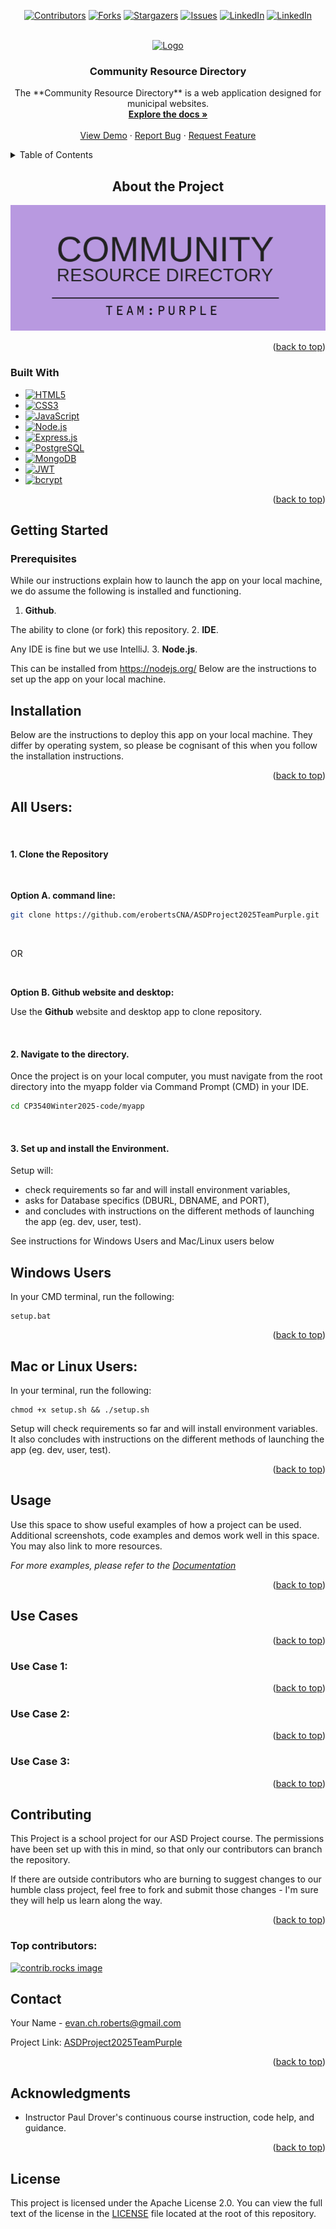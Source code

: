 <!-- Improved compatibility of back to top link: See: https://github.com/othneildrew/Best-README-Template/pull/73 -->
<a id="readme-top"></a>
<!--
*** Thanks for checking out the Best-README-Template. If you have a suggestion
*** that would make this better, please fork the repo and create a pull request
*** or simply open an issue with the tag "enhancement".
*** Don't forget to give the project a star!
*** Thanks again! Now go create something AMAZING! :D
-->



<!-- PROJECT SHIELDS -->
<!--
*** I'm using markdown "reference style" links for readability.
*** Reference links are enclosed in brackets [ ] instead of parentheses ( ).
*** See the bottom of this document for the declaration of the reference variables
*** for contributors-url, forks-url, etc. This is an optional, concise syntax you may use.
*** https://www.markdownguide.org/basic-syntax/#reference-style-links
-->

<div style="text-align: center;">

  [![Contributors][contributors-shield]][contributors-url]
  [![Forks][forks-shield]][forks-url]
  [![Stargazers][stars-shield]][stars-url]
  [![Issues][issues-shield]][issues-url]
  [![LinkedIn](https://img.shields.io/badge/Evan-LinkedIn-0077B5?style=for-the-badge&logo=linkedin&logoColor=white)](https://www.linkedin.com/in/evan-roberts-940656181/)
  [![LinkedIn](https://img.shields.io/badge/Nick-LinkedIn-0077B5?style=for-the-badge&logo=linkedin&logoColor=white)](https://www.linkedin.com/in/nick-wall-7a9a23211)
  <!-- [![LinkedIn](https://img.shields.io/badge/Ral-LinkedIn-0077B5?style=for-the-badge&logo=linkedin&logoColor=white)](https://www.linkedin.com/in/evan-profile)
  [![LinkedIn](https://img.shields.io/badge/Marcus-LinkedIn-0077B5?style=for-the-badge&logo=linkedin&logoColor=white)](https://www.linkedin.com/in/evan-profile) -->

</div>

<!-- [![LinkedIn][linkedin-shield]][linkedin-url] -->
<!-- [![LinkedIn][linkedin-shield]][linkedin-url] -->
<!-- [![LinkedIn][linkedin-shield]][linkedin-url] -->
<!-- [![project_license][license-shield]][license-url] -->



<!-- PROJECT LOGO -->
<br />
<div align="center">
  <a href="https://github.com/erobertsCNA/ASDProject2025TeamPurple">
    <img src="images/logo.avif" alt="Logo" width="80" height="80">
  </a>

<h3 align="center">Community Resource Directory</h3>

  <p align="center">
    The **Community Resource Directory** is a web application designed for municipal websites.
    <br />
    <a href="https://github.com/erobertsCNA/ASDProject2025TeamPurple/tree/main/CP3540Winter2025-code/myapp"><strong>Explore the docs »</strong></a>
    <br />
    <br />
    <a href="https://github.com/erobertsCNA/ASDProject2025TeamPurple">View Demo</a>
    &middot;
    <a href="https://github.com/erobertsCNA/ASDProject2025TeamPurple/issues/new?labels=bug&template=bug-report---.md">Report Bug</a>
    &middot;
    <a href="https://github.com/erobertsCNA/ASDProject2025TeamPurple/issues/new?labels=enhancement&template=feature-request---.md">Request Feature</a>
  </p>
</div>



<!-- TABLE OF CONTENTS -->
<details>
  <summary>Table of Contents</summary>
  <ol>
    <li>
      <a href="#about-the-project">About The Project</a>
      <ul>
        <li><a href="#built-with">Built With</a></li>
      </ul>
    </li>
    <li>
      <a href="#getting-started">Getting Started</a>
      <ul>
        <li><a href="#prerequisites">Prerequisites</a></li>
      </ul>
      <li><a href="#installation">Installation</a></li>
      <ul>
        <li><a href="#all-users">All Users</a></li>
        <ul>
        <li><a href="#windows-users">Windows Users</a></li>
        <li><a href="#mac-or-linux-users">Mac or Linux Users</a></li>
        </ul>
      </ul>
    <li><a href="#usage">Usage</a></li>
    <li><a href="#use-cases">Use Cases</a></li>
      <ul>
        <li><a href="#use-case-1">Use Case 1</a></li>
        <li><a href="#use-case-2">Use Case 2</a></li>
        <li><a href="#use-case-3">Use Case 3</a></li>
      </ul>
    <li><a href="#contributing">Contributing</a></li>
    <li><a href="#contact">Contact</a></li>
    <li><a href="#acknowledgments">Acknowledgments</a></li>
    <li><a href="#license">License</a></li>
  </ol>
</details>




<!-- ABOUT THE PROJECT -->
<div align="center">

## About the Project

[![Product Name Screen Shot][product-screenshot]](https://example.com)
</div>

<p align="right">(<a href="#readme-top">back to top</a>)</p>


### Built With


* [![HTML5][HTML5-badge]][HTML5-url]
* [![CSS3][CSS3-badge]][CSS3-url]
* [![JavaScript][JavaScript-badge]][JavaScript-url]
* [![Node.js][Node.js-badge]][Node.js-url]
* [![Express.js][Express.js-badge]][Express.js-url]
* [![PostgreSQL][PostgreSQL-badge]][PostgreSQL-url]
* [![MongoDB][MongoDB-badge]][MongoDB-url]
* [![JWT][JWT-badge]][JWT-url]
* [![bcrypt][bcrypt-badge]][bcrypt-url]

<p align="right">(<a href="#readme-top">back to top</a>)</p>


<!-- TTD replace proper installation instructions from design document -->
<!-- GETTING STARTED -->
## Getting Started

### Prerequisites
While our instructions explain how to launch the app on your local machine, we do assume the following is installed and functioning.
1. **Github**. 

The ability to clone (or fork) this repository.
2. **IDE**. 

Any IDE is fine but we use IntelliJ.
3. **Node.js**. 

This can be installed from https://nodejs.org/
Below are the instructions to set up the app on your local machine.

## Installation

Below are the instructions to deploy this app on your local machine. They differ by operating system,
so please be cognisant of this when you follow the installation instructions.

<p align="right">(<a href="#readme-top">back to top</a>)</p>

## All Users:

<br>

#### 1. Clone the Repository

<br>

**Option A. command line:**

   ```bash
   git clone https://github.com/erobertsCNA/ASDProject2025TeamPurple.git
   ```

<br>

OR

<br>

**Option B. Github website and desktop:**

Use the **Github** website and desktop app to clone repository.

<br>

#### 2. Navigate to the directory.

Once the project is on your local computer, you must navigate from the root directory into the myapp folder via Command Prompt (CMD) in your IDE.
   ```sh
   cd CP3540Winter2025-code/myapp
   ```
<br>

#### 3. Set up and install the Environment.

Setup will:

- check requirements so far and will install environment variables,
- asks for Database specifics (DBURL, DBNAME, and PORT),
- and concludes with instructions on the different methods of launching the app (eg. dev, user, test).

See instructions for Windows Users and Mac/Linux users below

## Windows Users
In your CMD terminal, run the following:
   ```
   setup.bat
   ```

<p align="right">(<a href="#readme-top">back to top</a>)</p>

## Mac or Linux Users:

In your terminal, run the following:

   ```
   chmod +x setup.sh && ./setup.sh

   ```


Setup will check requirements so far and will install environment variables. It also concludes with instructions
on the different methods of launching the app (eg. dev, user, test).

<p align="right">(<a href="#readme-top">back to top</a>)</p>


<!-- TTD Fill in when examples exist -->
## Usage

Use this space to show useful examples of how a project can be used. Additional screenshots, code examples and demos work well in this space. You may also link to more resources.

_For more examples, please refer to the [Documentation](https://example.com)_


<p align="right">(<a href="#readme-top">back to top</a>)</p>

<!-- TTD  Use case and images-->
## Use Cases
<!-- Use the below link to fill in Use cases with images. -->
<!-- ![Use Case Diagram](https://raw.githubusercontent.com/your-username/your-repo/main/docs/use_case_diagram.png) -->


<p align="right">(<a href="#readme-top">back to top</a>)</p>

### Use Case 1:


<p align="right">(<a href="#readme-top">back to top</a>)</p>

### Use Case 2:


<p align="right">(<a href="#readme-top">back to top</a>)</p>

### Use Case 3:
<!-- Add Open Issues back once complete -->
<!-- See the [open issues](https://github.com/erobertsCNA/ASDProject2025TeamPurple/issues) for a full list of proposed features (and known issues). -->


<p align="right">(<a href="#readme-top">back to top</a>)</p>

<!-- CONTRIBUTING -->
## Contributing
This Project is a school project for our ASD Project course. The permissions have been set up with this in mind, so that only our contributors can branch the repository. 

If there are outside contributors who are burning to suggest changes to our humble class project, feel free to fork and submit those changes - I'm sure they will help us learn along the way.

<p align="right">(<a href="#readme-top">back to top</a>)</p>

### Top contributors:


<a href="https://github.com/erobertsCNA/ASDProject2025TeamPurple/graphs/contributors">
  <img src="https://contrib.rocks/image?repo=erobertsCNA/ASDProject2025TeamPurple" alt="contrib.rocks image" />
</a>



<!-- LICENSE 
## License

Distributed under the project_license. See `LICENSE.txt` for more information.

<p align="right">(<a href="#readme-top">back to top</a>)</p>
-->


<!-- CONTACT -->
## Contact

Your Name - evan.ch.roberts@gmail.com

Project Link: [ASDProject2025TeamPurple](https://github.com/erobertsCNA/ASDProject2025TeamPurple)

<p align="right">(<a href="#readme-top">back to top</a>)</p>



<!-- ACKNOWLEDGMENTS -->
## Acknowledgments

* []() Instructor Paul Drover's continuous course instruction, code help, and guidance.

<p align="right">(<a href="#readme-top">back to top</a>)</p>


## License

This project is licensed under the Apache License 2.0. You can view the full text of the license in the [LICENSE](./LICENSE) file located at the root of this repository.



<!-- MARKDOWN LINKS & IMAGES -->
<!-- https://www.markdownguide.org/basic-syntax/#reference-style-links -->
[contributors-shield]: https://img.shields.io/github/contributors/erobertsCNA/ASDProject2025TeamPurple.svg?style=for-the-badge
[contributors-url]: https://github.com/erobertsCNA/ASDProject2025TeamPurple/graphs/contributors
[forks-shield]: https://img.shields.io/github/forks/erobertsCNA/ASDProject2025TeamPurple.svg?style=for-the-badge
[forks-url]: https://github.com/erobertsCNA/ASDProject2025TeamPurple/network/members
[stars-shield]: https://img.shields.io/github/stars/erobertsCNA/ASDProject2025TeamPurple.svg?style=for-the-badge
[stars-url]: https://github.com/erobertsCNA/ASDProject2025TeamPurple/stargazers
[issues-shield]: https://img.shields.io/github/issues/erobertsCNA/ASDProject2025TeamPurple.svg?style=for-the-badge
[issues-url]: https://github.com/erobertsCNA/ASDProject2025TeamPurple/issues
[license-shield]: https://img.shields.io/github/license/erobertsCNA/ASDProject2025TeamPurple.svg?style=for-the-badge
[license-url]: https://github.com/erobertsCNA/ASDProject2025TeamPurple/blob/master/LICENSE.txt
[linkedin-shield-Evan]: https://img.shields.io/badge/-LinkedIn-0077B5.svg?style=for-the-badge&logo=linkedin&colorB=0077B5
[linkedin-url-Evan]: https://linkedin.com/in/evan-roberts-940656181
[product-screenshot]: images/project-logo.png
[HTML5-badge]: https://img.shields.io/badge/HTML5-E34F26?style=for-the-badge&logo=html5&logoColor=white
[HTML5-url]: https://developer.mozilla.org/en-US/docs/Web/HTML
[CSS3-badge]: https://img.shields.io/badge/CSS3-1572B6?style=for-the-badge&logo=css3&logoColor=white
[CSS3-url]: https://developer.mozilla.org/en-US/docs/Web/CSS
[JavaScript-badge]: https://img.shields.io/badge/JavaScript-F7DF1E?style=for-the-badge&logo=javascript&logoColor=black
[JavaScript-url]: https://developer.mozilla.org/en-US/docs/Web/JavaScript
[Node.js-badge]: https://img.shields.io/badge/Node.js-339933?style=for-the-badge&logo=node.js&logoColor=white
[Node.js-url]: https://nodejs.org/
[Express.js-badge]: https://img.shields.io/badge/Express.js-000000?style=for-the-badge&logo=express&logoColor=white
[Express.js-url]: https://expressjs.com/
[PostgreSQL-badge]: https://img.shields.io/badge/PostgreSQL-316192?style=for-the-badge&logo=postgresql&logoColor=white
[PostgreSQL-url]: https://www.postgresql.org/
[MongoDB-badge]: https://img.shields.io/badge/MongoDB-47A248?style=for-the-badge&logo=mongodb&logoColor=white
[MongoDB-url]: https://www.mongodb.com/
[JWT-badge]: https://img.shields.io/badge/JWT-000000?style=for-the-badge&logo=jsonwebtokens&logoColor=white
[JWT-url]: https://jwt.io/
[bcrypt-badge]: https://img.shields.io/badge/bcrypt-4A90E2?style=for-the-badge
[bcrypt-url]: https://www.npmjs.com/package/bcrypt

